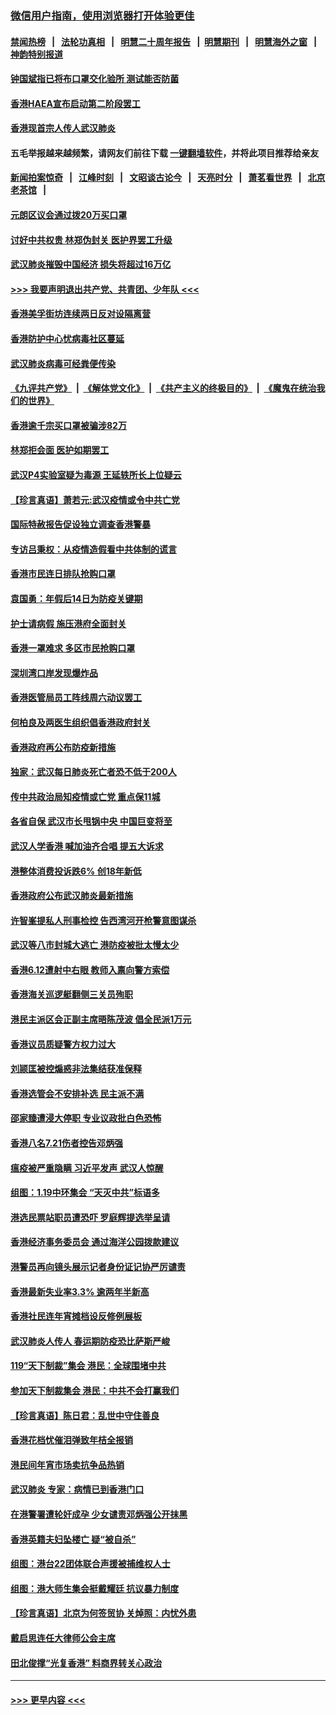### [微信用户指南，使用浏览器打开体验更佳](https://github.com/gfw-breaker/banned-news1/blob/master/indexes/wechat-guide.md?t=0)
#### [禁闻热榜](热点新闻.md?t=0)  &nbsp;&nbsp;|&nbsp;&nbsp; [法轮功真相](https://github.com/gfw-breaker/truth/blob/master/README.md?t=0) &nbsp;&nbsp;|&nbsp;&nbsp; [明慧二十周年报告](https://github.com/gfw-breaker/mh-reports/blob/master/README.md?t=0) &nbsp;&nbsp;|&nbsp;&nbsp;[明慧期刊](https://github.com/gfw-breaker/mh-qikan) &nbsp;&nbsp;|&nbsp;&nbsp; [明慧海外之窗](https://github.com/gfw-breaker/mh-news/blob/master/README.md?t=0) &nbsp;&nbsp;|&nbsp;&nbsp; [神韵特别报道](https://github.com/gfw-breaker/mh-news/blob/master/shenyun.md?t=0)
#### [钟国斌指已将布口罩交化验所 测试能否防菌](../pages/nsc415/n11842783.md?t=02042355) 
#### [香港HAEA宣布启动第二阶段罢工](../pages/nsc415/n11842723.md?t=02042355) 
#### [香港现首宗人传人武汉肺炎](../pages/nsc415/n11842766.md?t=02042355) 
#### 五毛举报越来越频繁，请网友们前往下载 [一键翻墙软件](https://github.com/gfw-breaker/ssr-accounts)，并将此项目推荐给亲友
#### [新闻拍案惊奇](https://github.com/gfw-breaker/banned-news1/blob/master/pages/link4.md) &nbsp;&nbsp;|&nbsp;&nbsp; [江峰时刻](https://github.com/gfw-breaker/banned-news1/blob/master/pages/link4.md) &nbsp;&nbsp;|&nbsp;&nbsp; [文昭谈古论今](https://github.com/gfw-breaker/banned-news1/blob/master/pages/link4.md) &nbsp;&nbsp;|&nbsp;&nbsp; [天亮时分](https://github.com/gfw-breaker/banned-news1/blob/master/pages/link4.md) &nbsp;&nbsp;|&nbsp;&nbsp; [萧茗看世界](https://github.com/gfw-breaker/banned-news1/blob/master/pages/link4.md) &nbsp;&nbsp;|&nbsp;&nbsp; [北京老茶馆](https://github.com/gfw-breaker/banned-news1/blob/master/pages/link4.md) &nbsp;&nbsp;|&nbsp;&nbsp; 
#### [元朗区议会通过拨20万买口罩](../pages/nsc415/n11842754.md?t=02042355) 
#### [讨好中共权贵 林郑伪封关 医护界罢工升级](../pages/nsc415/n11842359.md?t=02042355) 
#### [武汉肺炎摧毁中国经济 损失将超过16万亿](../pages/nsc415/n11839723.md?t=02042355) 
#### [>>> 我要声明退出共产党、共青团、少年队 <<<](https://github.com/begood0513/goodnews/blob/master/quit/letter.md) 
#### [香港美孚街坊连续两日反对设隔离营](../pages/nsc415/n11839962.md?t=02042355) 
#### [香港防护中心忧病毒社区蔓延](../pages/nsc415/n11839933.md?t=02042355) 
#### [武汉肺炎病毒可经粪便传染](../pages/nsc415/n11839939.md?t=02042355) 
#### [《九评共产党》](https://github.com/begood0513/9ping.md/blob/master/README.md) &nbsp;|&nbsp; [《解体党文化》](../../../../jtdwh.md/blob/master/README.md)  &nbsp;|&nbsp; [《共产主义的终极目的》](../../../../gczydzjmd.md/blob/master/README.md) &nbsp;|&nbsp; [《魔鬼在统治我们的世界》](../../../../mgztzwmdsj.md/blob/master/README.md) 
#### [香港逾千宗买口罩被骗涉82万](../pages/nsc415/n11839914.md?t=02042355) 
#### [林郑拒会面 医护如期罢工](../pages/nsc415/n11839892.md?t=02042355) 
#### [武汉P4实验室疑为毒源 王延轶所长上位疑云](../pages/nsc415/n11835543.md?t=02042355) 
#### [【珍言真语】萧若元:武汉疫情或令中共亡党](../pages/nsc415/n11829394.md?t=02042355) 
#### [国际特赦报告促设独立调查香港警暴](../pages/nsc415/n11833845.md?t=02042355) 
#### [专访吕秉权：从疫情造假看中共体制的谎言](../pages/nsc415/n11833813.md?t=02042355) 
#### [香港市民连日排队抢购口罩](../pages/nsc415/n11833794.md?t=02042355) 
#### [袁国勇：年假后14日为防疫关键期](../pages/nsc415/n11831088.md?t=02042355) 
#### [护士请病假 施压港府全面封关](../pages/nsc415/n11831030.md?t=02042355) 
#### [香港一罩难求 多区市民抢购口罩](../pages/nsc415/n11831002.md?t=02042355) 
#### [深圳湾口岸发现爆炸品](../pages/nsc415/n11828802.md?t=02042355) 
#### [香港医管局员工阵线周六动议罢工](../pages/nsc415/n11828762.md?t=02042355) 
#### [何柏良及两医生组织倡香港政府封关](../pages/nsc415/n11828749.md?t=02042355) 
#### [香港政府再公布防疫新措施](../pages/nsc415/n11828716.md?t=02042355) 
#### [独家：武汉每日肺炎死亡者恐不低于200人](../pages/nsc415/n11828240.md?t=02042355) 
#### [传中共政治局知疫情或亡党 重点保11城](../pages/nsc415/n11828145.md?t=02042355) 
#### [各省自保 武汉市长甩锅中央 中国巨变将至](../pages/nsc415/n11828021.md?t=02042355) 
#### [武汉人学香港 喊加油齐合唱 提五大诉求](../pages/nsc415/n11827046.md?t=02042355) 
#### [港整体消费投诉跌6% 创18年新低](../pages/nsc415/n11817280.md?t=02042355) 
#### [香港政府公布武汉肺炎最新措施](../pages/nsc415/n11817152.md?t=02042355) 
#### [许智峯提私人刑事检控 告西湾河开枪警意图谋杀](../pages/nsc415/n11817132.md?t=02042355) 
#### [武汉等八市封城大逃亡 港防疫被批太慢太少](../pages/nsc415/n11817058.md?t=02042355) 
#### [香港6.12遭射中右眼 教师入禀向警方索偿](../pages/nsc415/n11814678.md?t=02042355) 
#### [香港海关巡逻艇翻侧三关员殉职](../pages/nsc415/n11814604.md?t=02042355) 
#### [港民主派区会正副主席晤陈茂波 倡全民派1万元](../pages/nsc415/n11814582.md?t=02042355) 
#### [香港议员质疑警方权力过大](../pages/nsc415/n11814560.md?t=02042355) 
#### [刘颕匡被控煽惑非法集结获准保释](../pages/nsc415/n11811727.md?t=02042355) 
#### [香港选管会不安排补选 民主派不满](../pages/nsc415/n11811691.md?t=02042355) 
#### [邵家臻遭浸大停职 专业议政批白色恐怖](../pages/nsc415/n11811670.md?t=02042355) 
#### [香港八名7.21伤者控告邓炳强](../pages/nsc415/n11811623.md?t=02042355) 
#### [瘟疫被严重隐瞒 习近平发声 武汉人惊醒](../pages/nsc415/n11811186.md?t=02042355) 
#### [组图：1.19中环集会 “天灭中共”标语多](../pages/nsc415/n11809514.md?t=02042355) 
#### [港选民票站职员遭恐吓 罗庭辉提选举呈请](../pages/nsc415/n11808914.md?t=02042355) 
#### [香港经济事务委员会 通过海洋公园拨款建议](../pages/nsc415/n11808906.md?t=02042355) 
#### [港警员再向镜头展示记者身份证记协严厉谴责](../pages/nsc415/n11808888.md?t=02042355) 
#### [香港最新失业率3.3% 逾两年半新高](../pages/nsc415/n11808887.md?t=02042355) 
#### [香港社民连年宵摊档设反修例展板](../pages/nsc415/n11808857.md?t=02042355) 
#### [武汉肺炎人传人 春运期防疫恐比萨斯严峻](../pages/nsc415/n11808739.md?t=02042355) 
#### [119“天下制裁”集会 港民：全球围堵中共](../pages/nsc415/n11806318.md?t=02042355) 
#### [参加天下制裁集会 港民：中共不会打赢我们](../pages/nsc415/n11806596.md?t=02042355) 
#### [【珍言真语】陈日君：乱世中守住善良](../pages/nsc415/n11806247.md?t=02042355) 
#### [香港花档忧催泪弹致年桔全报销](../pages/nsc415/n11806130.md?t=02042355) 
#### [港民间年宵市场卖抗争品热销](../pages/nsc415/n11806073.md?t=02042355) 
#### [武汉肺炎 专家：病情已到香港门口](../pages/nsc415/n11806020.md?t=02042355) 
#### [在港警署遭轮奸成孕 少女谴责邓炳强公开抹黑](../pages/nsc415/n11805981.md?t=02042355) 
#### [香港英籍夫妇坠楼亡 疑“被自杀”](../pages/nsc415/n11805937.md?t=02042355) 
#### [组图：港台22团体联合声援被捕维权人士](../pages/nsc415/n11801834.md?t=02042355) 
#### [组图：港大师生集会挺戴耀廷 抗议暴力制度](../pages/nsc415/n11799298.md?t=02042355) 
#### [【珍言真语】北京为何签贸协 关焯照：内忧外患](../pages/nsc415/n11799790.md?t=02042355) 
#### [戴启思连任大律师公会主席](../pages/nsc415/n11799306.md?t=02042355) 
#### [田北俊撑“光复香港” 料商界转关心政治](../pages/nsc415/n11799287.md?t=02042355) 

----
#### [ >>> 更早内容 <<< ](../indexes/nsc415-earlier.md)
